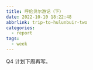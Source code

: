```yaml
---
title: 呼伦贝尔游记（下）
date: 2022-10-10 18:22:48
abbrlink: trip-to-hulunbuir-two
categories:
  - report
tags:
  - week
---
```


Q4 计划下周再写。
